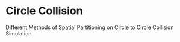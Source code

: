 # Circle Collision
Different Methods of Spatial Partitioning on Circle to Circle Collision Simulation 
